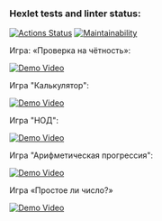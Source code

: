 ### Hexlet tests and linter status:
[![Actions Status](https://github.com/brSheremet/python-project-49/actions/workflows/hexlet-check.yml/badge.svg)](https://github.com/brSheremet/python-project-49/actions)
[![Maintainability](https://api.codeclimate.com/v1/badges/e7a2bb0f95a231bd3d1d/maintainability)](https://codeclimate.com/github/brSheremet/python-project-49/maintainabilityi)


Игра: «Проверка на чётность»:

[![Demo Video](https://asciinema.org/a/lp4gcxVOIQxjiLoSTTsxSa5uG.svg)](https://asciinema.org/a/lp4gcxVOIQxjiLoSTTsxSa5uG)

Игра "Калькулятор":

[![Demo Video](https://asciinema.org/a/df3SFcBUUQm4ToDIaqjW9u3fc.svg)](https://asciinema.org/a/df3SFcBUUQm4ToDIaqjW9u3fc)

Игра "НОД":

[![Demo Video](https://asciinema.org/a/VHEK66OjUPUm0Vt5Jh571jgfN.svg)](https://asciinema.org/a/VHEK66OjUPUm0Vt5Jh571jgfN)

Игра "Арифметическая прогрессия":

[![Demo Video](https://asciinema.org/a/698438.svg)](https://asciinema.org/a/698438)

Игра «Простое ли число?»

[![Demo Video](https://asciinema.org/a/698596.svg)](https://asciinema.org/a/698596)